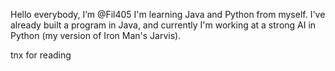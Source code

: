 Hello everybody, I’m @Fil405
I'm learning Java and Python from myself. 
I've already built a program in Java, and currently I'm working at a strong AI in Python (my version of Iron Man's Jarvis).

tnx for reading
